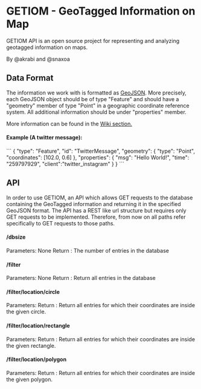 GETIOM - GeoTagged Information on Map
=====================================

GETIOM API is an open source project for representing and analyzing geotagged information on maps.

By @akrabi and @snaxoa

<h2>Data Format</h2>
The information we work with is formatted as <a href="http://geojson.org">GeoJSON</a>.
More precisely, each GeoJSON object should be of type "Feature" and should have a "geometry" member of type "Point" in a geographic coordinate reference system.
All additional information should be under "properties" member.

More information can be found in the <a href="https://github.com/akrabi/GETIOM/wiki"> Wiki section.</a>

<h4>Example (A twitter message):</h4>
```
{
  "type": "Feature",
  "id": "TwitterMessage",
  "geometry": {
          "type": "Point",
          "coordinates": [102.0, 0.6]
  },
  "properties": {
    "msg": "Hello World!",
    "time": "259797929",
    "client":"twitter_instagram"
  }
}
```

<h2>API</h2>
In order to use GETIOM, an API which allows GET requests to the database containing the GeoTagged information and returning it in the specified GeoJSON format.
The API has a REST like url structure but requires only GET requests to be implemented. Therefore, from now on all paths refer specifically to GET requests to those paths.

<h4>/dbsize</h4>
Parameters: None
Return    : The number of entries in the database

<h4>/filter</h4>
Parameters: None
Return    : Return all entries in the database

<h4>/filter/location/circle</h4>
Parameters:
Return    : Return all entries for which their coordinates are inside the given circle.

<h4>/filter/location/rectangle</h4>
Parameters:
Return    : Return all entries for which their coordinates are inside the given rectangle.

<h4>/filter/location/polygon</h4>
Parameters:
Return    : Return all entries for which their coordinates are inside the given polygon.

